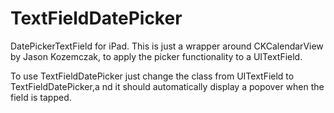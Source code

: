 TextFieldDatePicker
===================

DatePickerTextField for iPad.
This is just a wrapper around CKCalendarView by Jason Kozemczak, to apply the picker functionality to a UITextField.

To use TextFieldDatePicker just change the class from UITextField to TextFieldDatePicker,a nd it should automatically display a popover when the field is tapped.
